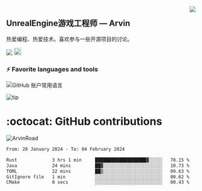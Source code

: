 <img align="right" src="https://count.getloli.com/get/@:ArvinRoad?theme=rule34">

## UnrealEngine游戏工程师 — Arvin

热爱编程、热爱技术。喜欢参与一些开源项目的讨论。

![](https://visitor-badge.glitch.me/badge?page_id=ArvinRoad.ArvinRoad)
[<img alt="github" src="https://img.shields.io/badge/github-ArvinRoad-8da0cb?style=for-the-badge&labelColor=555555&logo=github" height="20">](https://github.com/ArvinRoad)

### ⚡ Favorite languages and tools
![GitHub 账户常用语言](https://github-stats.ubrong.com/api/top-langs/?username=ArvinRoad&layout=compact&theme=tokyonight)

![tip](https://badgen.net/badge/C++/UE/orange?icon=bitcoin-lightning)

# :octocat: GitHub contributions

<img src="https://github-readme-stats.vercel.app/api?username=ArvinRoad&show_icons=true&count_private=true&theme=algolia" alt="ArvinRoad" />

<!--START_SECTION:waka-->

```txt
From: 28 January 2024 - To: 04 February 2024

Rust             3 hrs 1 min     ███████████████████▓░░░░░   78.15 %
Java             24 mins         ██▓░░░░░░░░░░░░░░░░░░░░░░   10.73 %
TOML             22 mins         ██▒░░░░░░░░░░░░░░░░░░░░░░   09.63 %
GitIgnore file   1 min           ░░░░░░░░░░░░░░░░░░░░░░░░░   00.62 %
CMake            0 secs          ░░░░░░░░░░░░░░░░░░░░░░░░░   00.43 %
```

<!--END_SECTION:waka-->
